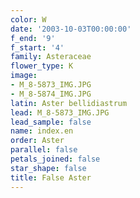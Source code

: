 ```yaml
---
color: W
date: '2003-10-03T00:00:00'
f_end: '9'
f_start: '4'
family: Asteraceae
flower_type: K
image:
- M_8-5873_IMG.JPG
- M_8-5874_IMG.JPG
latin: Aster bellidiastrum
lead: M_8-5873_IMG.JPG
lead_sample: false
name: index.en
order: Aster
parallel: false
petals_joined: false
star_shape: false
title: False Aster
---
```

